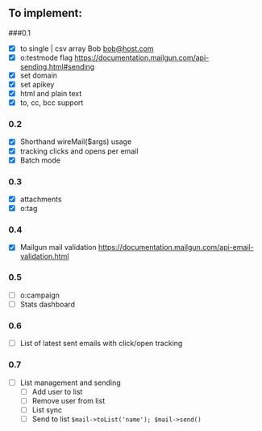## To implement:

###0.1
- [x] to single | csv array Bob <bob@host.com>
- [x] o:testmode flag https://documentation.mailgun.com/api-sending.html#sending
- [x] set domain
- [x] set apikey
- [x] html and plain text
- [x] to, cc, bcc support

### 0.2
- [x] Shorthand wireMail($args) usage
- [x] tracking clicks and opens per email
- [x] Batch mode

### 0.3
- [x] attachments
- [x] o:tag

### 0.4
- [x] Mailgun mail validation https://documentation.mailgun.com/api-email-validation.html

### 0.5
- [ ] o:campaign
- [ ] Stats dashboard

### 0.6
- [ ] List of latest sent emails with click/open tracking

### 0.7
- [ ] List management and sending
    - [ ] Add user to list
    - [ ] Remove user from list
    - [ ] List sync
    - [ ] Send to list `$mail->toList('name'); $mail->send()`
